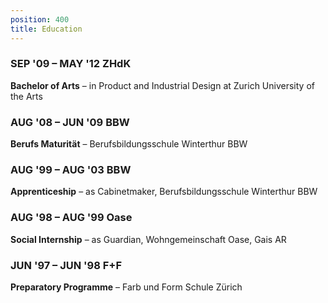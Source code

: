```yaml
---
position: 400
title: Education
---
```


### SEP '09 – MAY '12 **ZHdK**
**Bachelor of Arts** – in Product and Industrial Design at Zurich University of the Arts

### AUG '08 – JUN '09 **BBW**
**Berufs Maturität** – Berufsbildungsschule Winterthur BBW

### AUG '99 – AUG '03 **BBW**
**Apprenticeship** – as Cabinetmaker, Berufsbildungsschule Winterthur BBW

### AUG '98 – AUG '99 **Oase**
**Social Internship** – as Guardian, Wohngemeinschaft Oase, Gais AR

### JUN '97 – JUN '98 **F+F**
**Preparatory Programme** – Farb und Form Schule Zürich